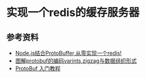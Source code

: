 # 实现一个redis的缓存服务器

## 参考资料

- [Node.js结合ProtoBuffer,从零实现一个redis! ](https://segmentfault.com/a/1190000023009675)
- [图解protobuf的编码varints,zigzag与数据组织形式](https://juejin.cn/post/7267780768982908986)
- [ProtoBuf 入门教程](https://www.tizi365.com/archives/367.html)
